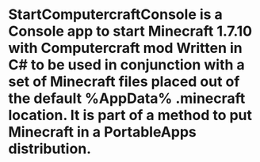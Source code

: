 # StartComputercraftConsole is a Console app to start Minecraft 1.7.10 with Computercraft mod Written in C# to be used in conjunction with a set of Minecraft files placed out of the default %AppData% .minecraft location. It is part of a method to put Minecraft in a PortableApps distribution.
